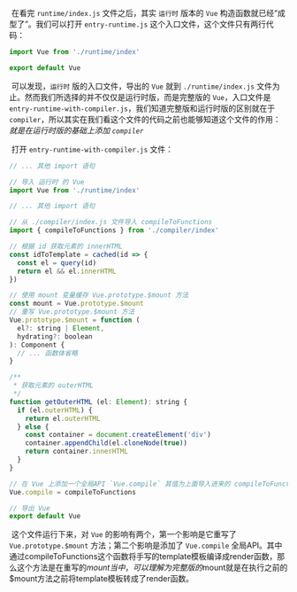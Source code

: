 ​		在看完 `runtime/index.js` 文件之后，其实 `运行时` 版本的 `Vue` 构造函数就已经“成型了”。我们可以打开 `entry-runtime.js` 这个入口文件，这个文件只有两行代码：

```js
import Vue from './runtime/index'

export default Vue
```

​		可以发现，`运行时` 版的入口文件，导出的 `Vue` 就到 `./runtime/index.js` 文件为止。然而我们所选择的并不仅仅是运行时版，而是完整版的 `Vue`，入口文件是 `entry-runtime-with-compiler.js`，我们知道完整版和运行时版的区别就在于 `compiler`，所以其实在我们看这个文件的代码之前也能够知道这个文件的作用：*就是在运行时版的基础上添加 `compiler`*

​		打开 `entry-runtime-with-compiler.js` 文件：

```js
// ... 其他 import 语句

// 导入 运行时 的 Vue
import Vue from './runtime/index'

// ... 其他 import 语句

// 从 ./compiler/index.js 文件导入 compileToFunctions
import { compileToFunctions } from './compiler/index'

// 根据 id 获取元素的 innerHTML
const idToTemplate = cached(id => {
  const el = query(id)
  return el && el.innerHTML
})

// 使用 mount 变量缓存 Vue.prototype.$mount 方法
const mount = Vue.prototype.$mount
// 重写 Vue.prototype.$mount 方法
Vue.prototype.$mount = function (
  el?: string | Element,
  hydrating?: boolean
): Component {
  // ... 函数体省略
}

/**
 * 获取元素的 outerHTML
 */
function getOuterHTML (el: Element): string {
  if (el.outerHTML) {
    return el.outerHTML
  } else {
    const container = document.createElement('div')
    container.appendChild(el.cloneNode(true))
    return container.innerHTML
  }
}

// 在 Vue 上添加一个全局API `Vue.compile` 其值为上面导入进来的 compileToFunctions
Vue.compile = compileToFunctions

// 导出 Vue
export default Vue
```

​		这个文件运行下来，对 `Vue` 的影响有两个，第一个影响是它重写了 `Vue.prototype.$mount` 方法；第二个影响是添加了 `Vue.compile` 全局API。其中通过compileToFunctions这个函数将手写的template模板编译成render函数，那么这个方法是在重写的$mount当中，可以理解为完整版的$mount就是在执行之前的$mount方法之前将template模板转成了render函数。